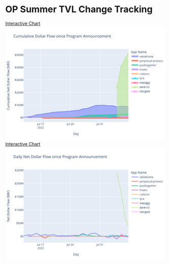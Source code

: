 # OP Summer TVL Change Tracking
[Interactive Chart](https://msilb7.github.io/msilb7-crypto-queries/L2%20TVL/img_outputs/cumul_ndf.html)
![](img_outputs/svg/cumul_ndf.svg)
[Interactive Chart](https://msilb7.github.io/msilb7-crypto-queries/L2%20TVL/img_outputs/daily_ndf.html)
![](img_outputs/svg/daily_ndf.svg)
